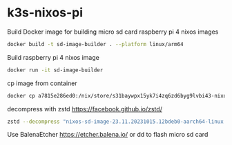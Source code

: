 # k3s-nixos-pi

Build Docker image for building micro sd card raspberry pi 4 nixos images
```bash
docker build -t sd-image-builder . --platform linux/arm64
```
Build raspberry pi 4 nixos image
```bash
docker run -it sd-image-builder
```

cp image from container
```bash
docker cp a7815e286ed0:/nix/store/s31baywpx15yk7i4zq6zd6byg9lvbi43-nixos-sd-image-23.11.20231015.12bdeb0-aarch64-linux.img/sd-image/nixos-sd-image-23.11.20231015.12bdeb0-aarch64-linux.img.zst .
```

decompress with zstd https://facebook.github.io/zstd/ 
```bash
zstd --decompress "nixos-sd-image-23.11.20231015.12bdeb0-aarch64-linux.img.zst"
```

Use BalenaEtcher https://etcher.balena.io/ or dd to flash micro sd card
